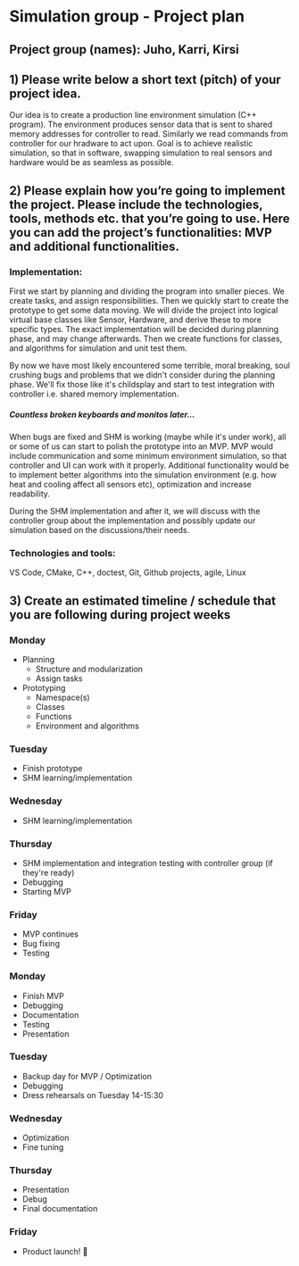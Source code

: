 # Simulation group - Project plan

## Project group (names): Juho, Karri, Kirsi

## 1) Please write below a short text (pitch) of your project idea.

Our idea is to create a production line environment simulation (C++ program). 
The environment produces sensor data that is sent to shared memory addresses for
controller to read. Similarly we read commands from controller for our hradware
to act upon. Goal is to achieve realistic simulation,
so that in software, swapping simulation to real sensors and hardware would be
as seamless as possible.


## 2) Please explain how you’re going to implement the project. Please include the technologies, tools, methods etc. that you’re going to use. Here you can add the project’s functionalities: MVP and additional functionalities.

### Implementation:

First we start by planning and dividing the program into smaller pieces. We
create tasks, and assign responsibilities. Then we quickly start to create the
prototype to get some data moving. We will divide the project into logical
virtual base classes like Sensor, Hardware, and derive these to more specific
types. The exact implementation will be decided during planning phase, and may
change afterwards. Then we create functions for classes, and algorithms for
simulation and unit test them.

By now we have most likely encountered some terrible, moral breaking, soul
crushing bugs and problems that we didn't consider during the planning phase.
We'll fix those like it's childsplay and start to test integration with
controller i.e. shared memory implementation.

##### Countless broken keyboards and monitos later...

When bugs are fixed and SHM is working (maybe while it's under work), all or 
some of us can start to
polish the prototype into an MVP. MVP would include communication and some
minimum environment simulation, so that controller and UI can work with it
properly. Additional functionality would be to implement better algorithms into
the simulation environment (e.g. how heat and cooling affect all sensors etc),
optimization and increase readability.

During the SHM implementation and after it, we will discuss with the controller 
group about the implementation and possibly update our simulation based on 
the discussions/their needs.

### Technologies and tools:
VS Code, CMake, C++, doctest, Git, Github projects, agile, Linux

## 3) Create an estimated timeline / schedule that you are following during project weeks

### Monday

- Planning
    - Structure and modularization
    - Assign tasks
- Prototyping
    - Namespace(s)
    - Classes
    - Functions
    - Environment and algorithms

### Tuesday

- Finish prototype
- SHM learning/implementation

### Wednesday

- SHM learning/implementation

### Thursday

- SHM implementation and integration testing with controller group
(if they're ready)
- Debugging
- Starting MVP

### Friday

- MVP continues
- Bug fixing
- Testing

### Monday

- Finish MVP
- Debugging
- Documentation
- Testing
- Presentation

### Tuesday

- Backup day for MVP / Optimization
- Debugging
- Dress rehearsals on Tuesday 14-15:30 

### Wednesday

- Optimization
- Fine tuning
  
### Thursday

- Presentation
- Debug
- Final documentation

### Friday

- Product launch! 🚀
